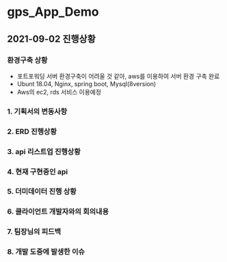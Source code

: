 # gps_App_Demo

## 2021-09-02 진행상황
### 환경구축 상황
- 포트포워딩 서버 환경구축이 어려울 것 같아, aws를 이용하여 서버 환경 구축 완료
- Ubunt 18.04, Nginx, spring boot, Mysql(8version)
- Aws의 ec2, rds 서비스 이용예정

### 1. 기획서의 변동사항
### 2. ERD 진행상황
### 3. api 리스트업 진행상황
### 4. 현재 구현중인 api
### 5. 더미데이터 진행 상황
### 6. 클라이언트 개발자와의 회의내용
### 7. 팀장님의 피드백
### 8. 개발 도중에 발생한 이슈


